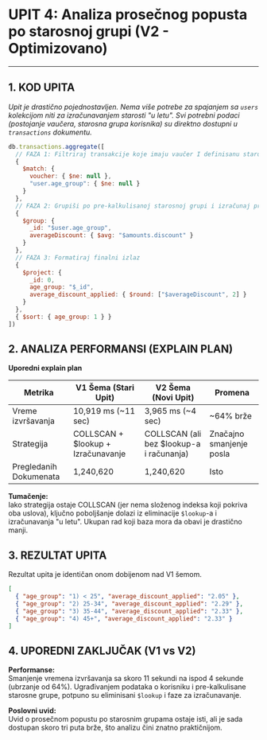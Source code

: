 # UPIT 4: Analiza prosečnog popusta po starosnoj grupi (V2 - Optimizovano)

---

## 1. KOD UPITA

*Upit je drastično pojednostavljen. Nema više potrebe za spajanjem sa `users` kolekcijom niti za izračunavanjem starosti "u letu". Svi potrebni podaci (postojanje vaučera, starosna grupa korisnika) su direktno dostupni u `transactions` dokumentu.*

```javascript
db.transactions.aggregate([
  // FAZA 1: Filtriraj transakcije koje imaju vaučer I definisanu starosnu grupu
  {
    $match: {
      voucher: { $ne: null },
      "user.age_group": { $ne: null }
    }
  },
  // FAZA 2: Grupiši po pre-kalkulisanoj starosnoj grupi i izračunaj prosek popusta
  {
    $group: {
      _id: "$user.age_group",
      averageDiscount: { $avg: "$amounts.discount" }
    }
  },
  // FAZA 3: Formatiraj finalni izlaz
  {
    $project: {
      _id: 0,
      age_group: "$_id",
      average_discount_applied: { $round: ["$averageDiscount", 2] }
    }
  },
  { $sort: { age_group: 1 } }
])
```

## 2. ANALIZA PERFORMANSI (EXPLAIN PLAN)

**Uporedni explain plan**

| Metrika                  | V1 Šema (Stari Upit)         | V2 Šema (Novi Upit)               | Promena                       |
|---------------------------|-----------------------------|----------------------------------|-------------------------------|
| Vreme izvršavanja         | 10,919 ms (~11 sec)        | 3,965 ms (~4 sec)               | ~64% brže                     |
| Strategija                | COLLSCAN + $lookup + Izračunavanje | COLLSCAN (ali bez $lookup-a i računanja) | Značajno smanjenje posla      |
| Pregledanih Dokumenata    | 1,240,620                   | 1,240,620                        | Isto                           |

**Tumačenje:**  
Iako strategija ostaje COLLSCAN (jer nema složenog indeksa koji pokriva oba uslova), ključno poboljšanje dolazi iz eliminacije `$lookup`-a i izračunavanja "u letu". Ukupan rad koji baza mora da obavi je drastično manji.

## 3. REZULTAT UPITA

Rezultat upita je identičan onom dobijenom nad V1 šemom.

```json
[
  { "age_group": "1) < 25", "average_discount_applied": "2.05" },
  { "age_group": "2) 25-34", "average_discount_applied": "2.29" },
  { "age_group": "3) 35-44", "average_discount_applied": "2.33" },
  { "age_group": "4) 45+", "average_discount_applied": "2.33" }
]
```

## 4. UPOREDNI ZAKLJUČAK (V1 vs V2)

**Performanse:**  
Smanjenje vremena izvršavanja sa skoro 11 sekundi na ispod 4 sekunde (ubrzanje od 64%). Ugrađivanjem podataka o korisniku i pre-kalkulisane starosne grupe, potpuno su eliminisani `$lookup` i faze za izračunavanje.

**Poslovni uvid:**  
Uvid o prosečnom popustu po starosnim grupama ostaje isti, ali je sada dostupan skoro tri puta brže, što analizu čini znatno praktičnijom.

